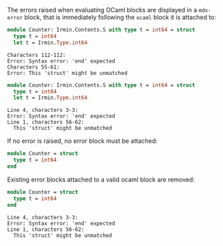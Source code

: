 The errors raised when evaluating OCaml blocks are displayed in a `mdx-error` block, that is immediately following the `ocaml` block it is attached to:


```ocaml version<4.08
module Counter: Irmin.Contents.S with type t = int64 = struct
  type t = int64
  let t = Irmin.Type.int64
```
```mdx-error
Characters 112-112:
Error: Syntax error: 'end' expected
Characters 55-61:
Error: This 'struct' might be unmatched
```


```ocaml version>=4.08
module Counter: Irmin.Contents.S with type t = int64 = struct
  type t = int64
  let t = Irmin.Type.int64
```
```mdx-error
Line 4, characters 3-3:
Error: Syntax error: 'end' expected
Line 1, characters 56-62:
  This 'struct' might be unmatched
```


If no error is raised, no error block must be attached:

```ocaml
module Counter = struct
  type t = int64
end
```

Existing error blocks attached to a valid ocaml block are removed:

```ocaml
module Counter = struct
  type t = int64
end
```
```mdx-error
Line 4, characters 3-3:
Error: Syntax error: 'end' expected
Line 1, characters 56-62:
  This 'struct' might be unmatched
```
